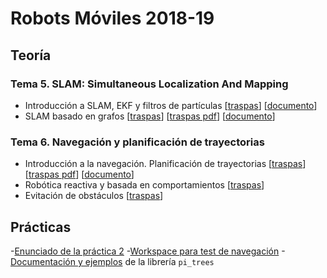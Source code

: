 # Robots Móviles 2018-19

## Teoría

### Tema 5. SLAM: Simultaneous Localization And Mapping

- Introducción a SLAM, EKF y filtros de partículas [[traspas](teoria/traspas/SLAM/intro_slam_traspas.html)] [[documento](teoria/traspas/SLAM/intro_slam.html)]
- SLAM basado en grafos [[traspas](teoria/traspas/SLAM/graph_based_slam_traspas.html)] [[traspas pdf](teoria/traspas/SLAM/graph_based_slam_traspas.pdf)] [[documento](teoria/traspas/SLAM/graph_based_SLAM.html)]

### Tema 6. Navegación y planificación de trayectorias

- Introducción a la navegación. Planificación de trayectorias [[traspas](teoria/traspas/navegacion/intro_y_planificacion_global_traspas.html)] [[traspas pdf](teoria/traspas/navegacion/intro_y_planificacion_global_traspas.pdf)] [[documento](teoria/traspas/navegacion/intro_y_planificacion_global.html)]
- Robótica reactiva y basada en comportamientos [[traspas](teoria/traspas/navegacion/conductas.pdf)]
- Evitación de obstáculos [[traspas](teoria/traspas/navegacion/obstaculos.pdf)]

## Prácticas

-[Enunciado de la práctica 2](practicas/enunciado_practica_2.html) 
-[Workspace para test de navegación](practicas/catkin_ws_test_nav.zip)
-[Documentación y ejemplos](practicas/pi_trees.pdf) de la librería `pi_trees`
